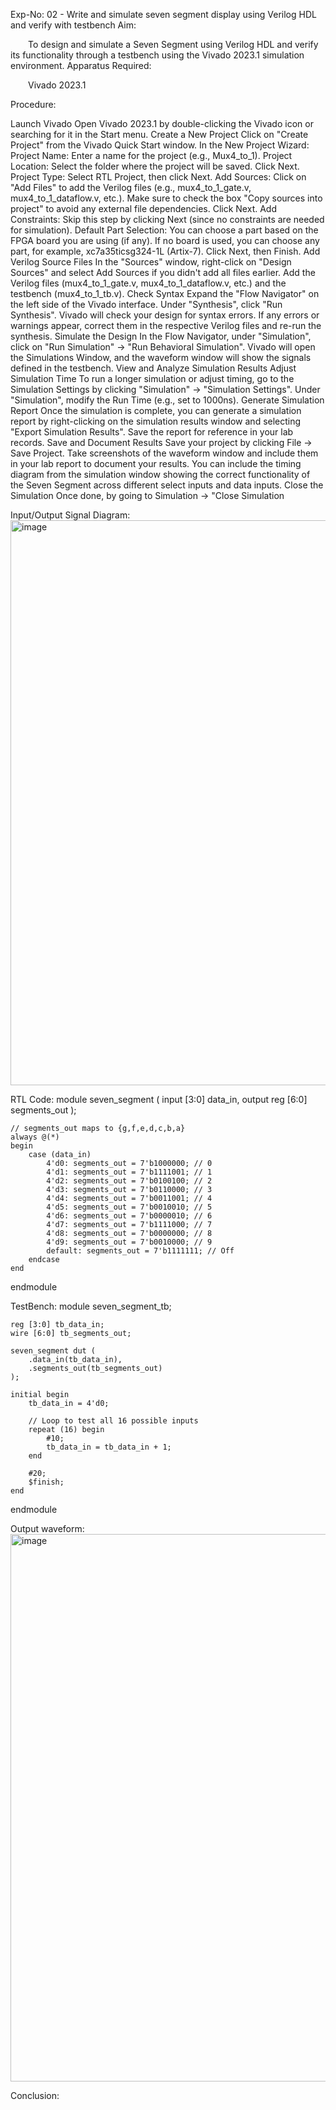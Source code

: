 Exp-No: 02 - Write and simulate seven segment display using Verilog HDL and verify with testbench
Aim:

  To design and simulate a Seven Segment using Verilog HDL and verify its functionality through a testbench using the Vivado 2023.1 simulation environment.
Apparatus Required:

  Vivado 2023.1

Procedure:


Launch Vivado Open Vivado 2023.1 by double-clicking the Vivado icon or searching for it in the Start menu.
Create a New Project Click on "Create Project" from the Vivado Quick Start window. In the New Project Wizard: Project Name: Enter a name for the project (e.g., Mux4_to_1). Project Location: Select the folder where the project will be saved. Click Next. Project Type: Select RTL Project, then click Next. Add Sources: Click on "Add Files" to add the Verilog files (e.g., mux4_to_1_gate.v, mux4_to_1_dataflow.v, etc.). Make sure to check the box "Copy sources into project" to avoid any external file dependencies. Click Next. Add Constraints: Skip this step by clicking Next (since no constraints are needed for simulation). Default Part Selection: You can choose a part based on the FPGA board you are using (if any). If no board is used, you can choose any part, for example, xc7a35ticsg324-1L (Artix-7). Click Next, then Finish.
Add Verilog Source Files In the "Sources" window, right-click on "Design Sources" and select Add Sources if you didn't add all files earlier. Add the Verilog files (mux4_to_1_gate.v, mux4_to_1_dataflow.v, etc.) and the testbench (mux4_to_1_tb.v).
Check Syntax Expand the "Flow Navigator" on the left side of the Vivado interface. Under "Synthesis", click "Run Synthesis". Vivado will check your design for syntax errors. If any errors or warnings appear, correct them in the respective Verilog files and re-run the synthesis.
Simulate the Design In the Flow Navigator, under "Simulation", click on "Run Simulation" → "Run Behavioral Simulation". Vivado will open the Simulations Window, and the waveform window will show the signals defined in the testbench.
View and Analyze Simulation Results 
Adjust Simulation Time To run a longer simulation or adjust timing, go to the Simulation Settings by clicking "Simulation" → "Simulation Settings". Under "Simulation", modify the Run Time (e.g., set to 1000ns).
Generate Simulation Report Once the simulation is complete, you can generate a simulation report by right-clicking on the simulation results window and selecting "Export Simulation Results". Save the report for reference in your lab records.
Save and Document Results Save your project by clicking File → Save Project. Take screenshots of the waveform window and include them in your lab report to document your results. You can include the timing diagram from the simulation window showing the correct functionality of the Seven Segment across different select inputs and data inputs.
Close the Simulation Once done, by going to Simulation → "Close Simulation

Input/Output Signal Diagram:
<img width="1006" height="904" alt="image" src="https://github.com/user-attachments/assets/867c4cb4-95b0-4758-96bc-670787762cd0" />

RTL Code:
module seven_segment (
    input [3:0] data_in,
    output reg [6:0] segments_out
    );

    // segments_out maps to {g,f,e,d,c,b,a}
    always @(*)
    begin
        case (data_in)
            4'd0: segments_out = 7'b1000000; // 0
            4'd1: segments_out = 7'b1111001; // 1
            4'd2: segments_out = 7'b0100100; // 2
            4'd3: segments_out = 7'b0110000; // 3
            4'd4: segments_out = 7'b0011001; // 4
            4'd5: segments_out = 7'b0010010; // 5
            4'd6: segments_out = 7'b0000010; // 6
            4'd7: segments_out = 7'b1111000; // 7
            4'd8: segments_out = 7'b0000000; // 8
            4'd9: segments_out = 7'b0010000; // 9
            default: segments_out = 7'b1111111; // Off
        endcase
    end

endmodule

TestBench:
module seven_segment_tb;

    reg [3:0] tb_data_in;
    wire [6:0] tb_segments_out;

    seven_segment dut (
        .data_in(tb_data_in),
        .segments_out(tb_segments_out)
    );

    initial begin
        tb_data_in = 4'd0;

        // Loop to test all 16 possible inputs
        repeat (16) begin
            #10;
            tb_data_in = tb_data_in + 1;
        end

        #20;
        $finish;
    end

endmodule

Output waveform:
<img width="1673" height="876" alt="image" src="https://github.com/user-attachments/assets/a5c71b05-ea71-4a1d-bded-11de7316c50f" />


Conclusion:
